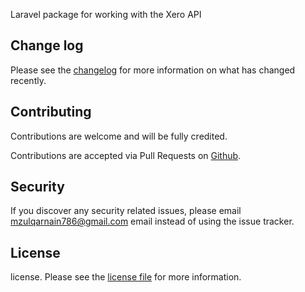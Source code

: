 Laravel package for working with the Xero API


## Change log

Please see the [changelog][3] for more information on what has changed recently.

## Contributing

Contributions are welcome and will be fully credited.

Contributions are accepted via Pull Requests on [Github][4].

## Security

If you discover any security related issues, please email mzulqarnain786@gmail.com email instead of using the issue tracker.

## License

license. Please see the [license file][6] for more information.

[3]:    changelog.md
[4]:    https://github.com/almani007/laravel-xero
[5]:    http://semver.org/
[6]:    license.md
